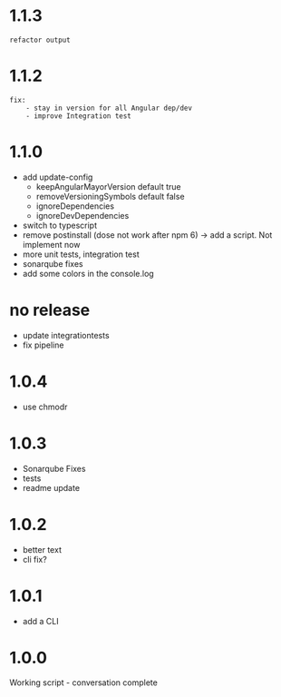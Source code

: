 # 1.1.3
    refactor output
# 1.1.2
    fix:
        - stay in version for all Angular dep/dev
        - improve Integration test


# 1.1.0
- add update-config
    - keepAngularMayorVersion default true
    - removeVersioningSymbols default false
    - ignoreDependencies 
    - ignoreDevDependencies
- switch to typescript
- remove postinstall (dose not work after npm 6) -> add a script. Not implement now
- more unit tests, integration test
- sonarqube fixes
- add some colors in the console.log

# no release
- update integrationtests
- fix pipeline

# 1.0.4
- use chmodr

# 1.0.3
- Sonarqube Fixes
- tests
- readme update

# 1.0.2
- better text
- cli fix?

# 1.0.1
- add a CLI

# 1.0.0
Working script - conversation complete
